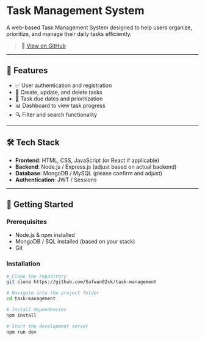 # Task Management System

A web-based Task Management System designed to help users organize, prioritize, and manage their daily tasks efficiently.

> 🚀 [View on GitHub](https://github.com/Safwan02ck/task-management)

---

## 📌 Features

- ✅ User authentication and registration
- 📝 Create, update, and delete tasks
- 📅 Task due dates and prioritization
- 📊 Dashboard to view task progress
- 🔍 Filter and search functionality

---

## 🛠️ Tech Stack

- **Frontend**: HTML, CSS, JavaScript (or React if applicable)
- **Backend**: Node.js / Express.js (adjust based on actual backend)
- **Database**: MongoDB / MySQL (please confirm and adjust)
- **Authentication**: JWT / Sessions

---

## 🚀 Getting Started

### Prerequisites

- Node.js & npm installed
- MongoDB / SQL installed (based on your stack)
- Git

### Installation

```bash
# Clone the repository
git clone https://github.com/Safwan02ck/task-management

# Navigate into the project folder
cd task-management

# Install dependencies
npm install

# Start the development server
npm run dev
